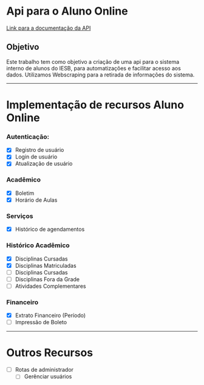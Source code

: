# Api para o Aluno Online
[Link para a documentação da API](https://documenter.getpostman.com/view/10262250/TVRd9rHt)

## Objetivo
Este trabalho tem como objetivo a criação de uma api para o sistema interno de alunos do IESB, para automatizações e facilitar acesso aos dados. Utilizamos Webscraping para a retirada de informações do sistema.

---

# Implementação de recursos Aluno Online
### Autenticação:
- [X] Registro de usuário
- [X] Login de usuário
- [X] Atualização de usuário

### Acadêmico
- [X] Boletim
- [X] Horário de Aulas

### Serviços
- [X] Histórico de agendamentos

### Histórico Acadêmico
- [X] Disciplinas Cursadas
- [X] Disciplinas Matriculadas
- [ ] Disciplinas Cursadas
- [ ] Disciplinas Fora da Grade
- [ ] Atividades Complementares
    
### Financeiro
- [X] Extrato Financeiro (Período)
- [ ] Impressão de Boleto

---

# Outros Recursos
- [ ] Rotas de administrador
    - [ ] Gerênciar usuários 